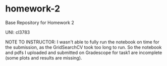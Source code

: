 # homework-2
Base Repository for Homework 2

UNI: cl3783

NOTE TO INSTRUCTOR: I wasn't able to fully run the notebook on time for the submission, as the GridSearchCV took too long to run. So the notebook and pdfs I uploaded and submitted on Gradescope for task1 are incomplete (some plots and results are missing).